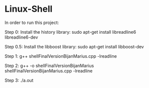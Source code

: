 # Linux-Shell

In order to run this project:

Step 0: Install the history library: sudo apt-get install libreadline6 libreadline6-dev
				
Step 0.5: Install the libboost library:	sudo apt-get install libboost-dev
				
Step 1: g++ shellFinalVersionBijanMarius.cpp -lreadline
		
Step 2: g++ -o shellFinalVersionBijanMarius shellFinalVersionBijanMarius.cpp -lreadline
		
Step 3: ./a.out
